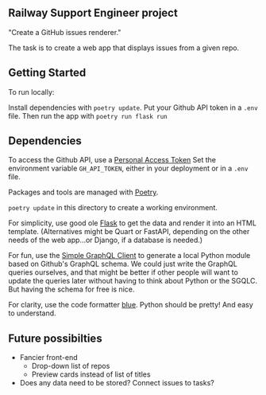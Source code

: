 ## Railway Support Engineer project

"Create a GitHub issues renderer."

The task is to create a web app that displays issues from a given repo.

## Getting Started

To run locally:

Install dependencies with `poetry update`. Put your Github API token in a `.env` file. Then run the app with `poetry run flask run`


## Dependencies

To access the Github API, use a [Personal Access Token](https://docs.github.com/en/authentication/keeping-your-account-and-data-secure/managing-your-personal-access-tokens)
Set the environment variable `GH_API_TOKEN`, either in your deployment or in a `.env` file.

Packages and tools are managed with [Poetry](https://python-poetry.org/). 

`poetry update`  in this directory to create a working environment.

For simplicity, use good ole [Flask](https://flask.palletsprojects.com) to get the data and render it into an HTML template.
(Alternatives might be Quart or FastAPI, depending on the other needs of the web app...or Django, if a database is needed.)

For fun, use the [Simple GraphQL Client](https://github.com/profusion/sgqlc) to generate a local Python module based on Github's GraphQL schema. We could just write the GraphQL queries ourselves, and that might be better if other people will want to update the queries later without having to think about Python or the SGQLC. But having the schema for free is nice. 

For clarity, use the code formatter [blue](https://blue.readthedocs.io/en/latest/index.html). Python should be pretty! And easy to understand.

## Future possibilties

- Fancier front-end
    - Drop-down list of repos
    - Preview cards instead of list of titles
- Does any data need to be stored? Connect issues to tasks?
